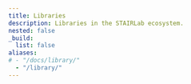```yaml
---
title: Libraries
description: Libraries in the STAIRLab ecosystem.
nested: false
_build:
  list: false
aliases:
# - "/docs/library/"
  - "/library/"
---
```

